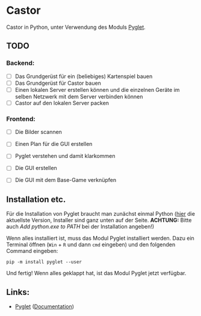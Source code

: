 # Castor

Castor in Python, unter Verwendung des Moduls [Pyglet](https://pyglet.org/).

## TODO

### Backend:
- [ ] Das Grundgerüst für ein (beliebiges) Kartenspiel bauen
- [ ] Das Grundgerüst für Castor bauen
- [ ] Einen lokalen Server erstellen können und die einzelnen Geräte im selben Netzwerk
mit dem Server verbinden können
- [ ] Castor auf den lokalen Server packen

### Frontend:
- [ ] Die Bilder scannen
- [ ] Einen Plan für die GUI erstellen
- [ ] Pyglet verstehen und damit klarkommen
- [ ] Die GUI erstellen
- [ ] Die GUI mit dem Base-Game verknüpfen



## Installation etc.

Für die Installation von Pyglet braucht man zunächst einmal Python
([hier](https://www.python.org/downloads/release/python-31011/) die aktuellste Version,
Installer sind ganz unten auf der Seite. **ACHTUNG:** Bitte auch _Add python.exe to PATH_
bei der Installation angeben!)

Wenn alles installiert ist, muss das Modul Pyglet installiert werden. Dazu ein Terminal
öffnen (`Win` + `R` und dann `cmd` eingeben) und den folgenden Command eingeben:

    pip -m install pyglet --user

Und fertig! Wenn alles geklappt hat, ist das Modul Pyglet jetzt verfügbar.



## Links:

* [Pyglet](https://pyglet.org/) ([Documentation](https://pyglet.readthedocs.io/en/latest/))
